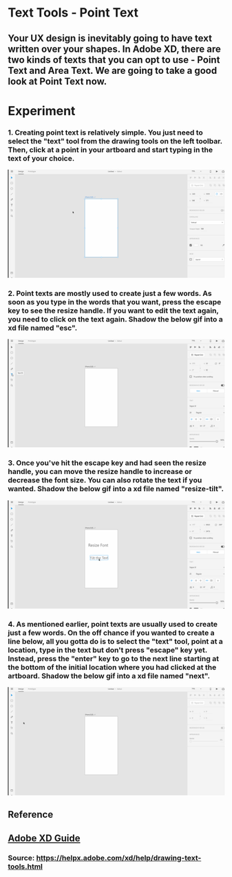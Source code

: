 # **Text Tools - Point Text** 

## Your UX design is inevitably going to have text written over your shapes. In Adobe XD, there are two kinds of texts that you can opt to use - Point Text and Area Text. We are going to take a good look at **Point Text** now. 

# **Experiment**

### **1.** Creating point text is relatively simple. You just need to select the "text" tool from the drawing tools on the left toolbar. Then, click at a point in your artboard and start typing in the text of your choice. 

![](../images/pilot-11/point-text.gif)

### **2.** Point texts are mostly used to create just a few words. As soon as you type in the words that you want, press the **escape** key to see the resize handle. If you want to edit the text again, you need to click on the text again. Shadow the below gif into a xd file named "esc". 

![](../images/pilot-11/see-resize.gif)

### **3.** Once you've hit the escape key and had seen the resize handle, you can move the resize handle to increase or decrease the font size. You can also rotate the text if you wanted. Shadow the below gif into a xd file named "resize-tilt". 

![](../images/pilot-11/resize-tilt.gif)

### **4.** As mentioned earlier, point texts are usually used to create just a few words. On the off chance if you wanted to create a line below, all you gotta do is to select the "text" tool, point at a location, type in the text but don't press "escape" key yet. Instead, press the "enter" key to go to the next line starting at the bottom of the initial location where you had clicked at the artboard. Shadow the below gif into a xd file named "next".

![](../images/pilot-11/next-line.gif)

## **Reference**

## [Adobe XD Guide]()

### **Source:** https://helpx.adobe.com/xd/help/drawing-text-tools.html


